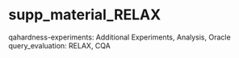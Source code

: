 # supp_material_RELAX
qahardness-experiments: Additional Experiments, Analysis, Oracle
query_evaluation: RELAX, CQA
